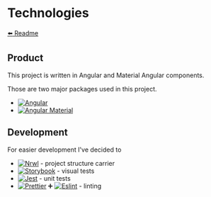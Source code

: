 # Technologies

[:arrow_left: Readme](../README.md)

## Product

This project is written in Angular and Material Angular components.

Those are two major packages used in this project.

- [![Angular](https://img.shields.io/github/package-json/dependency-version/ArturBa/spotify-karaoke/@angular/core?style=flat-square)](https://angular.io/docs)
- [![Angular Material](https://img.shields.io/github/package-json/dependency-version/ArturBa/spotify-karaoke/@angular/material?style=flat-square)](https://material.angular.io/docs)

## Development

For easier development I've decided to

- [![Nrwl](https://img.shields.io/github/package-json/dependency-version/ArturBa/spotify-karaoke/dev/@nrwl/cli?style=flat-square)](https://nrwl.io/) - project structure carrier
- [![Storybook](https://img.shields.io/github/package-json/dependency-version/ArturBa/spotify-karaoke/dev/@storybook/angular?style=flat-square)](storybook.js.org/) - visual tests
- [![Jest](https://img.shields.io/github/package-json/dependency-version/ArturBa/spotify-karaoke/dev/jest?style=flat-square)](https://jestjs.io/) - unit tests
- [![Prettier](https://img.shields.io/github/package-json/dependency-version/ArturBa/spotify-karaoke/dev/prettier?style=flat-square)](https://prettier.io/) :heavy_plus_sign: [![Eslint](https://img.shields.io/github/package-json/dependency-version/ArturBa/spotify-karaoke/dev/eslint?style=flat-square)](https://eslint.org/) - linting
